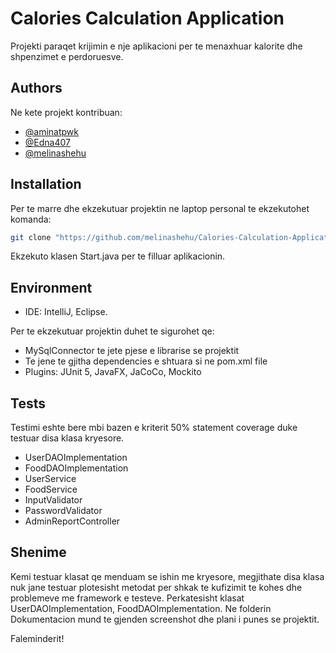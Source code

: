 # Calories Calculation Application

Projekti paraqet krijimin e nje aplikacioni per te menaxhuar kalorite dhe shpenzimet e perdoruesve.

## Authors
Ne kete projekt kontribuan:
- [@aminatpwk](https://github.com/aminatpwk)
- [@Edna407](https://github.com/Edna407)
- [@melinashehu](https://github.com/melinashehu)

## Installation

Per te marre dhe ekzekutuar projektin ne laptop personal te ekzekutohet komanda:

```bash
git clone "https://github.com/melinashehu/Calories-Calculation-Application.git"
```

Ekzekuto klasen Start.java per te filluar aplikacionin.

## Environment
 - IDE: IntelliJ, Eclipse. 

Per te ekzekutuar projektin duhet te sigurohet qe:
- MySqlConnector te jete pjese e librarise se projektit
- Te jene te gjitha dependencies e shtuara si ne pom.xml file
- Plugins: JUnit 5, JavaFX, JaCoCo, Mockito


## Tests
Testimi eshte bere mbi bazen e kriterit 50% statement coverage duke testuar disa klasa kryesore.
- UserDAOImplementation
- FoodDAOImplementation
- UserService
- FoodService
- InputValidator
- PasswordValidator
- AdminReportController

## Shenime

Kemi testuar klasat qe menduam se ishin me kryesore, megjithate disa klasa nuk jane testuar plotesisht metodat per shkak te kufizimit te kohes dhe problemeve me framework e testeve. Perkatesisht klasat UserDAOImplementation, FoodDAOImplementation. 
Ne folderin Dokumentacion mund te gjenden screenshot dhe plani i punes se projektit.


Faleminderit!
